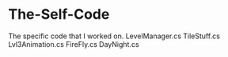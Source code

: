 # The-Self-Code
The specific code that I worked on.
LevelManager.cs
TileStuff.cs
Lvl3Animation.cs
FireFly.cs
DayNight.cs
